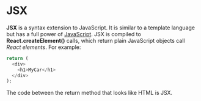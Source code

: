 # JSX
__JSX__ is a syntax extension to JavaScript. It is similar to a 
template language but has a full power of [JavaScript](https://ru.wikipedia.org/wiki/JavaScript). JSX is 
compiled to __React.createElement()__ calls, which return plain 
JavaScript objects call _React elements_. For example:
```javascript
return (
  <div>
    <h1>MyCar</h1>
  </div>
);
```
The code between the return method that looks like HTML is JSX.
